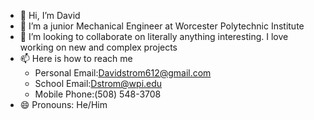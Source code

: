 - 👋 Hi, I’m David
- 👀 I’m a junior Mechanical Engineer at Worcester Polytechnic Institute
- 💞️ I’m looking to collaborate on literally anything interesting. I love working on new and complex projects
- 📫 Here is how to reach me
  - Personal Email:Davidstrom612@gmail.com
  - School Email:Dstrom@wpi.edu
  - Mobile Phone:(508) 548-3708
- 😄 Pronouns: He/Him
